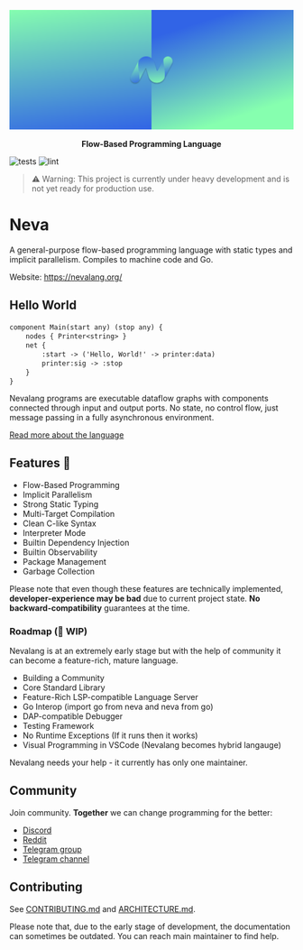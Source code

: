 ![Big Header](./assets/header/big.svg "Big header with nevalang logo")

**<p align="center">Flow-Based Programming Language</p>**

![tests](https://github.com/nevalang/neva/actions/workflows/tests.yml/badge.svg?branch=main) ![lint](https://github.com/nevalang/neva/actions/workflows/lint.yml/badge.svg?branch=main)

> ⚠️ Warning: This project is currently under heavy development and is not yet ready for production use.

# Neva

A general-purpose flow-based programming language with static types and implicit parallelism. Compiles to machine code and Go.

Website: https://nevalang.org/

## Hello World

```neva
component Main(start any) (stop any) {
	nodes { Printer<string> }
	net {
		:start -> ('Hello, World!' -> printer:data)
		printer:sig -> :stop
	}
}
```

Nevalang programs are executable dataflow graphs with components connected through input and output ports. No state, no control flow, just message passing in a fully asynchronous environment.

[Read more about the language](https://nevalang.org/docs/about)

## Features 🚀

- Flow-Based Programming
- Implicit Parallelism
- Strong Static Typing
- Multi-Target Compilation
- Clean C-like Syntax
- Interpreter Mode
- Builtin Dependency Injection
- Builtin Observability
- Package Management
- Garbage Collection

Please note that even though these features are technically implemented, **developer-experience may be bad** due to current project state. **No backward-compatibility** guarantees at the time.

### Roadmap (🚧 WIP)

Nevalang is at an extremely early stage but with the help of community it can become a feature-rich, mature language.

- Building a Community
- Core Standard Library
- Feature-Rich LSP-compatible Language Server
- Go Interop (import go from neva and neva from go)
- DAP-compatible Debugger
- Testing Framework
- No Runtime Exceptions (If it runs then it works)
- Visual Programming in VSCode (Nevalang becomes hybrid langauge)

Nevalang needs your help - it currently has only one maintainer.

## Community

Join community. **Together** we can change programming for the better:

- [Discord](https://discord.gg/8fhETxQR)
- [Reddit](https://www.reddit.com/r/nevalang/)
- [Telegram group](https://t.me/+H1kRClL8ppI1MWJi)
- [Telegram channel](https://t.me/+H1kRClL8ppI1MWJi)

## Contributing

See [CONTRIBUTING.md](./CONTRIBUTING.md) and [ARCHITECTURE.md](./ARCHITECTURE.md).

Please note that, due to the early stage of development, the documentation can sometimes be outdated. You can reach main maintainer to find help.
